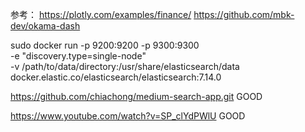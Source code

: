 参考：
    <https://plotly.com/examples/finance/>
    <https://github.com/mbk-dev/okama-dash>


sudo docker run -p 9200:9200 -p 9300:9300 \
  -e "discovery.type=single-node" \
  -v /path/to/data/directory:/usr/share/elasticsearch/data \
  docker.elastic.co/elasticsearch/elasticsearch:7.14.0


https://github.com/chiachong/medium-search-app.git  GOOD

https://www.youtube.com/watch?v=SP_clYdPWlU GOOD